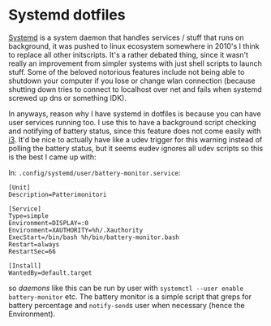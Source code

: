 # Systemd dotfiles

[Systemd]() is a system daemon that handles services / stuff that runs on
background, it was pushed to linux ecosystem somewhere in 2010's I think to
replace all other initscripts. It's a rather debated thing, since it wasn't
really an improvement from simpler systems with just shell scripts to launch
stuff. Some of the beloved notorious features include not being able to shutdown
your computer if you lose or change wlan connection (because shutting down tries
to connect to localhost over net and fails when systemd screwed up dns or
something IDK).

In anyways, reason why I have systemd in dotfiles is because you can have user
services running too. I use this to have a background script checking and
notifying of battery status, since this feature does not come easily with
[i3](i3.html). It'd be nice to actually have like a udev trigger for this
warning instead of polling the battery status, but it seems eudev ignores all
udev scripts so this is the best I came up with:

In: `.config/systemd/user/battery-monitor.service`:

```
[Unit]
Description=Patterimonitori

[Service]
Type=simple
Environment=DISPLAY=:0
Environment=XAUTHORITY=%h/.Xauthority
ExecStart=/bin/bash %h/bin/battery-monitor.bash
Restart=always
RestartSec=66

[Install]
WantedBy=default.target
```

so *daemons* like this can be run by user with `systemctl --user enable
battery-monitor` etc. The battery monitor is a simple script that greps for
battery percentage and `notify-send`s user when necessary (hence the
Environment).
